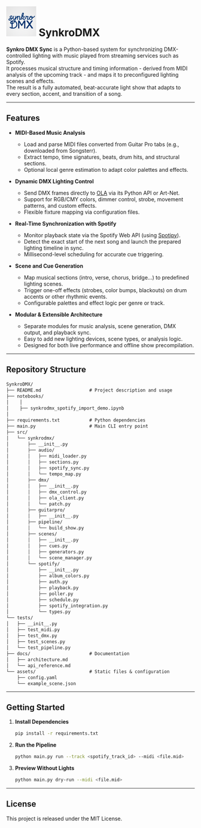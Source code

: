 

# <img    src="source/assets/synkroDMX.png"    alt="SynkroDMX"    height="80"  > SynkroDMX


**Synkro DMX Sync** is a Python-based system for synchronizing DMX-controlled lighting with music played from streaming services such as Spotify.  
It processes musical structure and timing information - derived from MIDI analysis of the upcoming track - and maps it to preconfigured lighting scenes and effects.  
The result is a fully automated, beat-accurate light show that adapts to every section, accent, and transition of a song.

---

## Features

- **MIDI-Based Music Analysis**  
  - Load and parse MIDI files converted from Guitar Pro tabs (e.g., downloaded from Songsterr).  
  - Extract tempo, time signatures, beats, drum hits, and structural sections.  
  - Optional local genre estimation to adapt color palettes and effects.

- **Dynamic DMX Lighting Control**  
  - Send DMX frames directly to [OLA](https://www.openlighting.org/ola/) via its Python API or Art-Net.  
  - Support for RGB/CMY colors, dimmer control, strobe, movement patterns, and custom effects.  
  - Flexible fixture mapping via configuration files.

- **Real-Time Synchronization with Spotify**  
  - Monitor playback state via the Spotify Web API (using [Spotipy](https://spotipy.readthedocs.io/)).  
  - Detect the exact start of the next song and launch the prepared lighting timeline in sync.  
  - Millisecond-level scheduling for accurate cue triggering.

- **Scene and Cue Generation**  
  - Map musical sections (intro, verse, chorus, bridge…) to predefined lighting scenes.  
  - Trigger one-off effects (strobes, color bumps, blackouts) on drum accents or other rhythmic events.  
  - Configurable palettes and effect logic per genre or track.

- **Modular & Extensible Architecture**  
  - Separate modules for music analysis, scene generation, DMX output, and playback sync.  
  - Easy to add new lighting devices, scene types, or analysis logic.  
  - Designed for both live performance and offline show precompilation.

---

## Repository Structure

```plaintext
SynkroDMX/
├── README.md                  # Project description and usage
├── notebooks/
│    │    
│    ├── synkrodmx_spotify_import_demo.ipynb
│
├── requirements.txt           # Python dependencies
├── main.py                    # Main CLI entry point
├── src/
│   └── synkrodmx/
│       ├── __init__.py
│       ├── audio/
│       │   ├── midi_loader.py
│       │   ├── sections.py
│       │   ├── spotify_sync.py
│       │   └── tempo_map.py
│       ├── dmx/
│       │   ├── __init__.py
│       │   ├── dmx_control.py
│       │   ├── ola_client.py
│       │   └── patch.py
│       ├── guitarpro/
│       │   ├── __init__.py
│       ├── pipeline/
│       │   └── build_show.py
│       ├── scenes/
│       │   ├── __init__.py
│       │   ├── cues.py
│       │   ├── generators.py
│       │   └── scene_manager.py
│       └── spotify/
│           ├── __init__.py
│           ├── album_colors.py
│           ├── auth.py
│           ├── playback.py
│           ├── poller.py
│           ├── schedule.py
│           ├── spotify_integration.py
│           └── types.py
└── tests/
│   ├── __init__.py
│   ├── test_midi.py
│   ├── test_dmx.py
│   ├── test_scenes.py
│   └── test_pipeline.py
├── docs/                      # Documentation
│   ├── architecture.md
│   └── api_reference.md
└── assets/                    # Static files & configuration
    ├── config.yaml
    └── example_scene.json
```

---

## Getting Started

1. **Install Dependencies**
   ```bash
   pip install -r requirements.txt
   ```

2. **Run the Pipeline**
   ```bash
   python main.py run --track <spotify_track_id> --midi <file.mid>
   ```

3. **Preview Without Lights**
   ```bash
   python main.py dry-run --midi <file.mid>
   ```

---

## License

This project is released under the MIT License.
